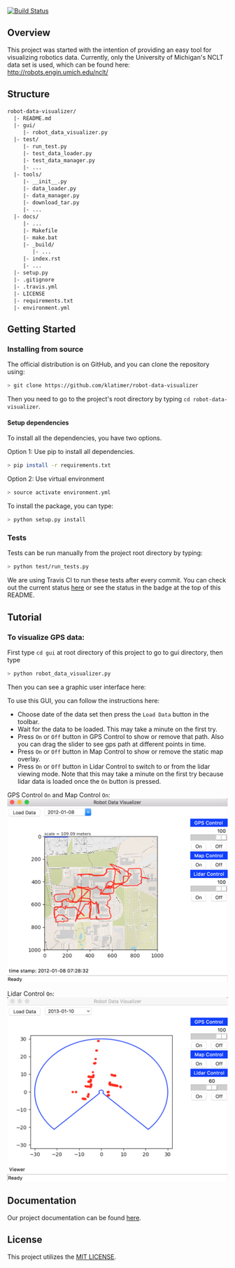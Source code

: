 [![Build Status](https://travis-ci.org/klatimer/robot-data-visualizer.svg?branch=master)](https://travis-ci.org/klatimer/robot-data-visualizer)


## Overview

This project was started with the intention of providing an easy tool for
visualizing robotics data. Currently, only the University of Michigan's
NCLT data set is used, which can be found here: http://robots.engin.umich.edu/nclt/

## Structure
    robot-data-visualizer/
      |- README.md
      |- gui/
         |- robot_data_visualizer.py
      |- test/
         |- run_test.py
         |- test_data_loader.py
         |- test_data_manager.py
         |- ...
      |- tools/
         |- __init__.py
         |- data_loader.py
         |- data_manager.py
         |- download_tar.py
         |- ...
      |- docs/
         |- ...
         |- Makefile
         |- make.bat
         |- _build/
            |- ...
         |- index.rst
         |- ...
      |- setup.py
      |- .gitignore
      |- .travis.yml
      |- LICENSE
      |- requirements.txt
      |- environment.yml

## Getting Started

### Installing from source

The official distribution is on GitHub, and you can clone the repository using:
```bash
> git clone https://github.com/klatimer/robot-data-visualizer
```
Then you need to go to the project's root directory by typing `cd robot-data-visualizer`.

#### Setup dependencies
To install all the dependencies, you have two options.

Option 1: Use pip to install all dependencies.
```bash
> pip install -r requirements.txt
```

Option 2: Use virtual environment 
```bash
> source activate environment.yml
```

To install the package, you can type:
```bash
> python setup.py install
```

### Tests
Tests can be run manually from the project root directory by typing:
```bash
> python test/run_tests.py
``` 
We are using Travis CI to run these tests after every commit. You can check out the current status 
[here](https://travis-ci.org/klatimer/robot-data-visualizer) or see the status in the badge at the top of this README.

## Tutorial


### To visualize GPS data:


First type `cd gui` at root directory of this project to go to gui directory, then type
```bash
> python robot_data_visualizer.py
```

Then you can see a graphic user interface here:


To use this GUI, you can follow the instructions here:
* Choose date of the data set then press the `Load Data` button in the toolbar.
* Wait for the data to be loaded. This may take a minute on the first try.
* Press `On` or `Off` button in GPS Control to show or remove that path. Also you can drag the slider to see gps path at different points in time.
* Press `On` or `Off` button in Map Control to show or remove the static map overlay.
* Press `On` or `Off` button in Lidar Control to switch to or from the lidar viewing mode. Note
that this may take a minute on the first try because lidar data is loaded once the `On` button
is pressed.

GPS Control `On` and Map Control `On`:
![alt text](./img/rdv_gps_map.png)

Lidar Control `On`:
![alt text](./img/rdv_lidar.png)

## Documentation
Our project documentation can be found [here](https://wh1210.github.io/documentation/).

## License
This project utilizes the [MIT LICENSE](LICENSE).


